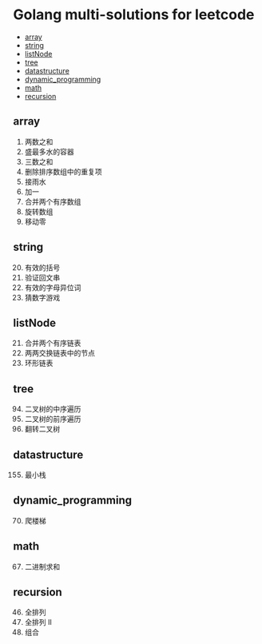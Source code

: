 # Golang multi-solutions for leetcode

* [array](#array)
* [string](#string)
* [listNode](#listNode)
* [tree](#tree)
* [datastructure](#datastructure)
* [dynamic_programming](#dynamic-programming)
* [math](#math)
* [recursion](#recursion)

## array
1. 两数之和
11. 盛最多水的容器
15. 三数之和
26. 删除排序数组中的重复项
42. 接雨水
66. 加一
88. 合并两个有序数组
189. 旋转数组
283. 移动零

## string
20. 有效的括号
125. 验证回文串
242. 有效的字母异位词
299. 猜数字游戏

## listNode
21. 合并两个有序链表
24. 两两交换链表中的节点
141. 环形链表

## tree
94. 二叉树的中序遍历
144. 二叉树的前序遍历
266. 翻转二叉树

## datastructure
155. 最小栈

## dynamic_programming
70. 爬楼梯

## math
67. 二进制求和

## recursion
46. 全排列
47. 全排列 II
77. 组合
